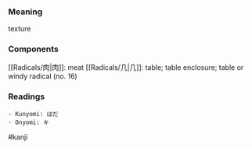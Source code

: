 ### Meaning

texture

### Components

[[Radicals/肉|肉]]: meat [[Radicals/几|几]]: table; table enclosure; table or windy radical (no. 16)

### Readings

```
- Kunyomi: はだ
- Onyomi: キ
```

#kanji